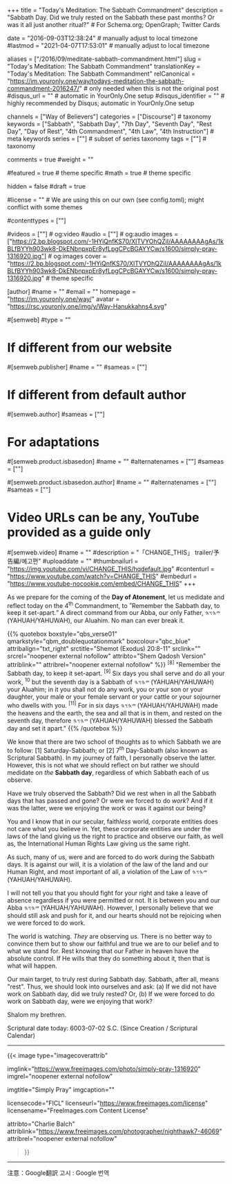 +++
title = "Today's Meditation: The Sabbath Commandment"
description = "Sabbath Day. Did we truly rested on the Sabbath these past months? Or was it all just another ritual?"  # For Schema.org; OpenGraph; Twitter Cards

date = "2016-09-03T12:38:24"                          # manually adjust to local timezone
#lastmod = "2021-04-07T17:53:01"                 # manually adjust to local timezone

aliases = ["/2016/09/meditate-sabbath-commandment.html"]
slug = "Today's Meditation: The Sabbath Commandment"
translationKey = "Today's Meditation: The Sabbath Commandment"
relCanonical = "https://im.youronly.one/way/todays-meditation-the-sabbath-commandment-2016247/"                           # only needed when this is not the original post
#disqus_url = ""                                                    # automatic in YourOnly.One setup
#disqus_identifier = ""                                             # highly recommended by Disqus; automatic in YourOnly.One setup

channels = ["Way of Believers"]
categories = ["Discourse"]                           # taxonomy
keywords = ["Sabbath", "Sabbath Day", "7th Day", "Seventh Day", "Rest Day", "Day of Rest", "4th Commandment", "4th Law", "4th Instruction"]                             # meta keywords
series = [""]                               # subset of series taxonomy
tags = [""]                                 # taxonomy

comments = true
#weight = ""

#featured = true                              # theme specific
#math = true                                  # theme specific

hidden = false
#draft = true

#license = ""                                 # We are using this on our own (see config.toml); might conflict with some themes

#contenttypes = [""]

#videos = [""]                                # og:video
#audio = [""]                                 # og:audio
images = ["https://2.bp.blogspot.com/-1HYiQnfKS70/XlTVYOhQZiI/AAAAAAAAgAs/1kBLfBYYh903wk8-DkENbnpxpEr8yfLpgCPcBGAYYCw/s1600/simply-pray-1316920.jpg"]    # og:images
cover = "https://2.bp.blogspot.com/-1HYiQnfKS70/XlTVYOhQZiI/AAAAAAAAgAs/1kBLfBYYh903wk8-DkENbnpxpEr8yfLpgCPcBGAYYCw/s1600/simply-pray-1316920.jpg"       # theme specific

[author]
#name = ""
#email = ""
homepage = "https://im.youronly.one/way/"
avatar = "https://rsc.youronly.one/img/y/Way-Hanukkahns4.svg"

#[semweb]
#type = ""

# If different from our website
#[semweb.publisher]
#name = ""
#sameas = [""]

# If different from default author
#[semweb.author]
#sameas = [""]

# For adaptations
#[semweb.product.isbasedon]
#name = ""
#alternatenames = [""]
#sameas = [""]

#[semweb.product.isbasedon.author]
#name = ""
#alternatenames = [""]
#sameas = [""]

# Video URLs can be any, YouTube provided as a guide only
#[semweb.video]
#name = ""
#description = "「CHANGE_THIS」 trailer/予告編/예고편"
#uploaddate = ""
#thumbnailurl = "https://img.youtube.com/vi/CHANGE_THIS/hqdefault.jpg"
#contenturl = "https://www.youtube.com/watch?v=CHANGE_THIS"
#embedurl = "https://www.youtube-nocookie.com/embed/CHANGE_THIS"
+++

As we prepare for the coming of the **Day of Atonement**, let us medidate and reflect today on the 4<sup>th</sup> Commandment, to <q>Remember the Sabbath day, to keep it set-apart.</q> A direct command from our Abba, our only Father, <bdo dir="rtl" lang="hbo-Hebr">𐤉𐤄𐤅𐤄</bdo> (YAHUAH/YAHUWAH), our Aluahim. No man can ever break it.

<!--more-->

{{% quotebox boxstyle="qbs_verse01" qmarkstyle="qbm_doublequotationmark" boxcolour="qbc_blue" attribalign="txt_right" srctitle="Shemot (Exodus) 20:8-11" srclink="" srcrel="noopener external nofollow" attribto="Shem Qadosh Version" attriblink="" attribrel="noopener external nofollow" %}}
<sup>[8]</sup> "Remember the Sabbath day, to keep it set-apart. <sup>[9]</sup> Six days you shall serve and do all your work, <sup>10</sup> but the seventh day is a Sabbath of <bdo dir="rtl" lang="hbo-Hebr">𐤉𐤄𐤅𐤄</bdo> (YAHUAH/YAHUWAH) your Aluahim; in it you shall not do any work, you or your son or your daughter, your male or your female servant or your cattle or your sojourner who dwells with you. <sup>[11]</sup> For in six days <bdo dir="rtl" lang="hbo-Hebr">𐤉𐤄𐤅𐤄</bdo> (YAHUAH/YAHUWAH) made the heavens and the earth, the sea and all that is in them, and rested on the seventh day, therefore <bdo dir="rtl" lang="hbo-Hebr">𐤉𐤄𐤅𐤄</bdo> (YAHUAH/YAHUWAH) blessed the Sabbath day and set it apart."
{{% /quotebox %}}

We know that there are two school of thoughts as to which Sabbath we are to follow: [1] Saturday-Sabbath; or [2] 7<sup>th</sup> Day-Sabbath (also known as Scriptural Sabbath). In my journey of faith, I personally observe the latter. However, this is not what we should reflect on but rather we should medidate on *the* **Sabbath day**, regardless of which Sabbath each of us observe.

Have we truly observed the Sabbath? Did we rest when in all the Sabbath days that has passed and gone? Or were we forced to do *work*? And if it was the latter, were we enjoying the work or was it against our being?

You and I know that in our secular, faith*less* world, corporate entities does not care what you believe in. Yet, these corporate entities are under the laws of the land giving us the right to practice and observe our faith, as well as, the International Human Rights Law giving us the same right.

As such, many of us, were and are forced to do work during the Sabbath days. It is against our will, it is a violation of the law of the land and our Human Right, and most important of all, a violation of the Law of <bdo dir="rtl" lang="hbo-Hebr">𐤉𐤄𐤅𐤄</bdo> (YAHUAH/YAHUWAH).

I will not tell you that you should fight for your right and take a leave of absence regardless if you were permitted or not. It is between you and our Abba <bdo dir="rtl" lang="hbo-Hebr">𐤉𐤄𐤅𐤄</bdo> (YAHUAH/YAHUWAH). However, I personally believe that we should still ask and push for it, and our hearts should not be rejoicing when we were forced to do work.

The world is watching. *They* are observing us. There is no better way to convince them but to show our faithful and true we are to our belief and to what we stand for. Rest knowing that our Father in heaven have the absolute control. If He wills that they do something about it, then that is what will happen.

Our main target, to truly rest during Sabbath day. Sabbath, after all, means "rest". Thus, we should look into ourselves and ask: (a) If we did not have work on Sabbath day, did we truly rested? Or, (b) If we were forced to do work on Sabbath day, were we enjoying that work?

Shalom my brethren.

Scriptural date today: 6003-07-02 S.C. (Since Creation / Scriptural Calendar)

-------

{{< image
  type="imagecoverattrib"

  imglink="https://www.freeimages.com/photo/simply-pray-1316920"
  imgrel="noopener external nofollow"

  imgtitle="Simply Pray"
  imgcaption=""

  licensecode="FICL"
  licenseurl="https://www.freeimages.com/license"
  licensename="FreeImages.com Content License"

  attribto="Charlie Balch"
  attriblink="https://www.freeimages.com/photographer/nighthawk7-46069"
  attribrel="noopener external nofollow"
>}}

-------

注意：Google翻訳
고시 : Google 번역
